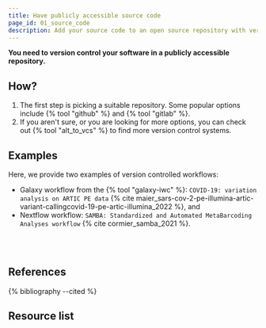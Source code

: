 ```yaml
---
title: Have publicly accessible source code
page_id: 01_source_code
description: Add your source code to an open source repository with version control.
---
```



**You need to version control your software in a publicly accessible repository.**


## How?

1. The first step is picking a suitable repository. Some popular options include {% tool "github" %} and {% tool "gitlab" %}.
2. If you aren't sure, or you are looking for more options, you can check out {% tool "alt_to_vcs" %} to find more version control systems.


## Examples

Here, we provide two examples of version controlled workflows:

- Galaxy workflow from the {% tool "galaxy-iwc" %}: `COVID-19: variation analysis on ARTIC PE data` {% cite maier_sars-cov-2-pe-illumina-artic-variant-callingcovid-19-pe-artic-illumina_2022 %}, and 
- Nextflow workflow: `SAMBA: Standardized and Automated MetaBarcoding Analyses workflow` {% cite cormier_samba_2021 %}.

<br>
<br>


## References

{% bibliography --cited %}


## Resource list

